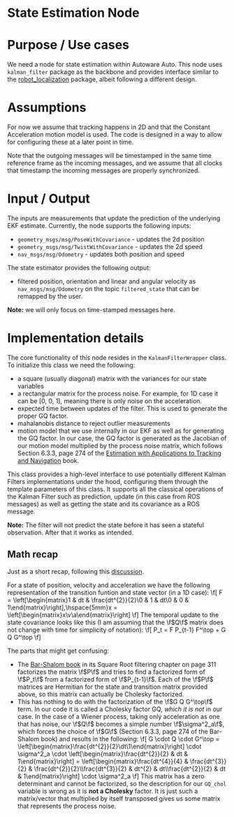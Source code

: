 State Estimation Node
========

# Purpose / Use cases

We need a node for state estimation within Autoware Auto. This node uses `kalman_filter` package as the backbone and provides interface similar to the [robot_localization][1] package, albeit following a different design.
 
# Assumptions
For now we assume that tracking happens in 2D and that the Constant Acceleration motion model is used. The code is designed in a way to allow for configuring these at a later point in time.

Note that the outgoing messages will be timestamped in the same time reference frame as the incoming messages, and we assume that all clocks that timestamp the incoming messages are properly synchronized.

# Input / Output

The inputs are measurements that update the prediction of the underlying EKF estimate. Currently, the node supports the following inputs:
- `geometry_msgs/msg/PoseWithCovariance` - updates the 2d position
- `geometry_msgs/msg/TwistWithCovariance` - updates the 2d speed
- `nav_msgs/msg/Odometry` - updates both position and speed

The state estimator provides the following output: 
- filtered position, orientation and linear and angular velocity as `nav_msgs/msg/Odometry` on the topic `filtered_state` that can be remapped by the user.

**Note:** we will only focus on time-stamped messages here.  

# Implementation details
The core functionality of this node resides in the `KalmanFilterWrapper` class. To initialize this class we need the following: 
- a square (usually diagonal) matrix with the variances for our state variables
- a rectangular matrix for the process noise. For example, for 1D case it can be [0, 0, 1], meaning there is only noise on the acceleration.
- expected time between updates of the filter. This is used to generate the proper GQ factor.
- mahalanobis distance to reject outlier measurements
- motion model that we use internally in our EKF as well as for generating the GQ factor. In our case, the GQ factor is generated as the Jacobian of our motion model multiplied by the process noise matrix, which follows Section 6.3.3, page 274 of the [Estimation with Applications to Tracking and Navigation][2] book.

This class provides a high-level interface to use potentially different Kalman Filters implementations under the hood, configuring them through the template parameters of this class. It supports all the classical operations of the Kalman Filter such as prediction, update (in this case from ROS messages) as well as getting the state and its covariance as a ROS message. 

**Note:** The filter will not predict the state before it has seen a stateful observation. After that it works as intended.

## Math recap
Just as a short recap, following this [discussion][3].

For a state of position, velocity and acceleration we have the following representation of the transition funtion and state vector (in a 1D case):
\f[
    F = \left[\begin{matrix}1 & dt & \frac{dt^{2}}{2}\\0 & 1 & dt\\0 & 0 & 1\end{matrix}\right],\hspace{5mm}x = \left[\begin{matrix}x\\v\\a\end{matrix}\right]
\f]
The temporal update to the state covariance looks like this (I am assuming that the \f$Q\f$ matrix does not change with time for simplicity of notation):
\f[
    P_t = F P_{t-1} F^\top + G Q G^\top
\f]

The parts that might get confusing:
- The [Bar-Shalom book](https://www.amazon.com/Estimation-Applications-Tracking-Navigation-Bar-Shalom/dp/047141655X) in its Square Root filtering chapter on page 311 factorizes the matrix \f$P\f$ and tries to find a factorized form of \f$P_t\f$ from a factorized form of \f$P_{t-1}\f$. Each of the \f$P\f$ matrices are Hermitian for the state and transition matrix provided above, so this matrix can actually be Cholesky factorized.
- This has nothing to do with the factorization of the \f$G Q G^\top\f$ term. In our code it is called a Cholesky factor GQ, *which it is not* in our case. In the case of a Wiener process, taking only acceleration as one that has noise, our \f$Q\f$ becomes a simple number \f$\sigma^2_a\f$, which forces the choice of \f$G\f$ (Section 6.3.3, page 274 of the Bar-Shalom book) and results in the following:
  \f[
    G \cdot Q \cdot G^\top = \left[\begin{matrix}\frac{dt^{2}}{2}\\dt\\1\end{matrix}\right] \cdot 
    \sigma^2_a \cdot \left[\begin{matrix}\frac{dt^{2}}{2} & dt & 1\end{matrix}\right] = 
    \left[\begin{matrix}\frac{dt^{4}}{4} & \frac{dt^{3}}{2} & \frac{dt^{2}}{2}\\\frac{dt^{3}}{2} & dt^{2} & dt\\\frac{dt^{2}}{2} & dt & 1\end{matrix}\right] \cdot \sigma^2_a
  \f]
  This matrix has a zero determinant and cannot be factorized, so the description for our `GQ_chol` variable is wrong as it is **not a Cholesky** factor. It is just such a matrix/vector that multiplied by itself transposed gives us some matrix that represents the process noise.

[1]: https://github.com/cra-ros-pkg/robot_localization/tree/dashing-devel
[2]: https://www.amazon.com/Estimation-Applications-Tracking-Navigation-Bar-Shalom/dp/047141655X
[3]: https://gitlab.com/autowarefoundation/autoware.auto/AutowareAuto/-/merge_requests/317#note_342833526

